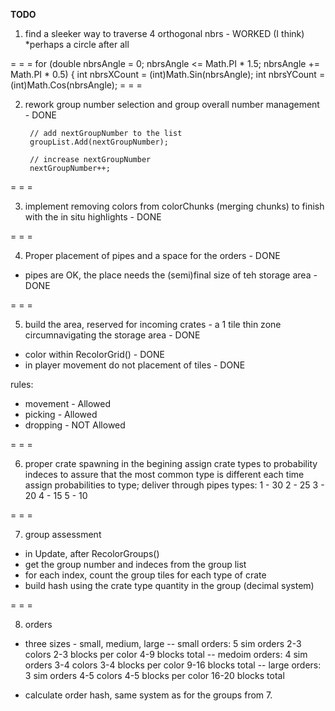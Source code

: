 **TODO**

1. find a sleeker way to traverse 4 orthogonal nbrs - WORKED (I think)
	*perhaps a circle after all
    
= = =
        for (double nbrsAngle = 0; nbrsAngle <= Math.PI * 1.5; nbrsAngle += Math.PI * 0.5)
        {
            int nbrsXCount = (int)Math.Sin(nbrsAngle);
            int nbrsYCount = (int)Math.Cos(nbrsAngle);
= = =

2. rework group number selection and group overall number management - DONE

        // add nextGroupNumber to the list
        groupList.Add(nextGroupNumber);

        // increase nextGroupNumber
        nextGroupNumber++;

= = =

3. implement removing colors from colorChunks (merging chunks) to finish with the in situ highlights - DONE

= = =

4. Proper placement of pipes and a space for the orders - DONE
- pipes are OK, the place needs the (semi)final size of teh storage area - DONE

= = =

5. build the area, reserved for incoming crates - a 1 tile thin zone circumnavigating the storage area - DONE

 - color within RecolorGrid() - DONE
 - in player movement do not placement of tiles - DONE

rules:
- movement - Allowed
- picking - Allowed
- dropping - NOT Allowed

= = =

6. proper crate spawning
in the begining assign crate types to probability indeces to assure that the most common type is different each time
assign probabilities to type; deliver through pipes
types:
1 - 30
2 - 25
3 - 20
4 - 15
5 - 10


= = =

7. group assessment
- in Update, after RecolorGroups()
- get the group number and indeces from the group list
- for each index, count the group tiles for each type of crate
- build hash using the crate type quantity in the group (decimal system)


= = =

8. orders
- three sizes - small, medium, large
	-- small orders:
		5 sim orders
		2-3 colors
		2-3 blocks per color
		4-9 blocks total
	-- medoim orders:
		4 sim orders
		3-4 colors
		3-4 blocks per color
		9-16 blocks total
	-- large orders:
		3 sim orders
		4-5 colors
		4-5 blocks per color
		16-20 blocks total

- calculate order hash, same system as for the groups from 7.		
	